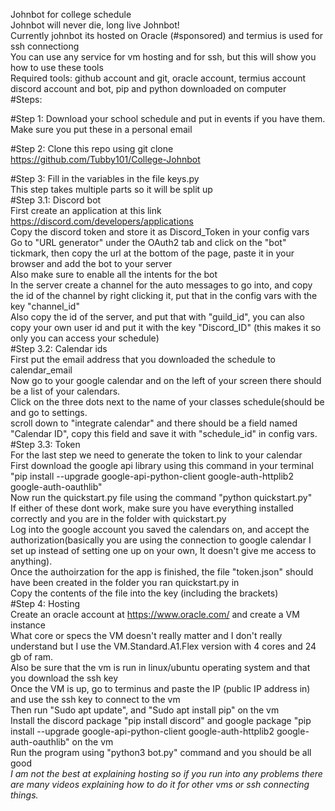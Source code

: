 Johnbot for college schedule<br />
Johnbot will never die, long live Johnbot!<br />
Currently johnbot its hosted on Oracle (#sponsored) and termius is used for ssh connectiong<br />
You can use any service for vm hosting and for ssh, but this will show you how to use these tools <br />
Required tools: github account and git, oracle account, termius account discord account and bot, pip and python downloaded on computer<br />
#Steps:<br />

#Step 1: Download your school schedule and put in events if you have them.
Make sure you put these in a personal email<br />

#Step 2: Clone this repo using git clone https://github.com/Tubby101/College-Johnbot<br />

#Step 3: Fill in the variables in the file keys.py <br />
This step takes multiple parts so it will be split up<br />
#Step 3.1: Discord bot<br />
First create an application at this link https://discord.com/developers/applications<br />
Copy the discord token and store it as Discord_Token in your config vars<br />
Go to "URL generator" under the OAuth2 tab and click on the "bot" tickmark, then copy the url at the bottom of the page, paste it in your browser and add the bot to your server<br />
Also make sure to enable all the intents for the bot<br />
In the server create a channel for the auto messages to go into, and copy the id of the channel by right clicking it, put that in the config vars with the key "channel_id"<br />
Also copy the id of the server, and put that with "guild_id", you can also copy your own user id and put it with the key "Discord_ID" (this makes it so only you can access your schedule)<br />
#Step 3.2: Calendar ids<br />
First put the email address that you downloaded the schedule to calendar_email<br />
Now go to your google calendar and on the left of your screen there should be a list of your calendars.<br />
Click on the three dots next to the name of your classes schedule(should be and go to settings.<br />
scroll down to "integrate calendar" and there should be a field named "Calendar ID", copy this field and save it with "schedule_id" in config vars.<br />
#Step 3.3: Token<br />
For the last step we need to generate the token to link to your calendar<br />
First download the google api library using this command in your terminal "pip install --upgrade google-api-python-client google-auth-httplib2 google-auth-oauthlib"<br />
Now run the quickstart.py file using the command "python quickstart.py"<br />
If either of these dont work, make sure you have everything installed correctly and you are in the folder with quickstart.py<br />
Log into the google account you saved the calendars on, and accept the authorization(basically you are using the connection to google calendar I set up instead of setting one up on your own, It doesn't give me access to anything).<br />
Once the authoirzation for the app is finished, the file "token.json" should have been created in the folder you ran quickstart.py in<br />
Copy the contents of the file into the key (including the brackets)<br />
#Step 4: Hosting<br />
Create an oracle account at https://www.oracle.com/ and create a VM instance<br />
What core or specs the VM doesn't really matter and I don't really understand but I use the VM.Standard.A1.Flex version with 4 cores and 24 gb of ram. <br />
Also be sure that the vm is run in linux/ubuntu operating system and that you download the ssh key<br />
Once the VM is up, go to terminus and paste the IP (public IP address in) and use the ssh key to connect to the vm<br />
Then run "Sudo apt update", and "Sudo apt install pip" on the vm<br />
Install the discord package "pip install discord" and google package "pip install --upgrade google-api-python-client google-auth-httplib2 google-auth-oauthlib" on the vm<br />
Run the program using "python3 bot.py" command and you should be all good<br />
*I am not the best at explaining hosting so if you run into any problems there are many videos explaining how to do it for other vms or ssh connecting things.*<br />
